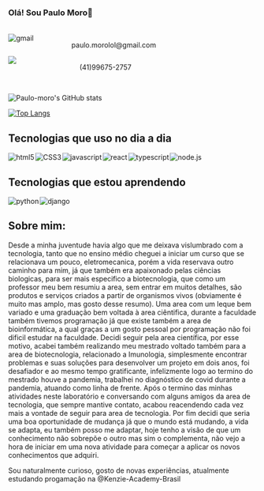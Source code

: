 ### Olá! Sou Paulo Moro👋
</br>
<section style="display:flex; width:300px; justify-content: space-between">
    <img src="https://img.shields.io/badge/Gmail-D14836?style=for-the-badge&logo=gmail&logoColor=white" alt ="gmail"/>
    <p style="vertical-align=middle;">paulo.morolol@gmail.com</p> 
    
</section>
<section style="display:flex; width:250px;justify-content: space-between">
<img src="https://img.shields.io/badge/WhatsApp-25D366?style=for-the-badge&logo=whatsapp&logoColor=white"/>
<p style="vertical-align=middle;">(41)99675-2757</p> 
</section>
</br>

![Paulo-moro's GitHub stats](https://github-readme-stats.vercel.app/api?username=paulo-moro&show_icons=true&theme=radical)

[![Top Langs](https://github-readme-stats.vercel.app/api/top-langs/?username=paulo-moro&layout=compact)](https://github.com/paulo-moro/github-readme-stats)



## Tecnologias que uso no dia a dia 

<section style = "display:flex;  align-items: center; gap:2px">
    <img src ="https://img.shields.io/badge/HTML5-E34F26?style=for-the-badge&logo=html5&logoColor=white" alt = "html5"/>
    <img src ="https://img.shields.io/badge/CSS3-1572B6?style=for-the-badge&logo=css3&logoColor=white"  alt = "CSS3"/>
    <img src ="https://img.shields.io/badge/JavaScript-F7DF1E?style=for-the-badge&logo=javascript&logoColor=black"  alt = "javascript"/>
    <img src ="https://img.shields.io/badge/React-20232A?style=for-the-badge&logo=react&logoColor=61DAFB" alt = "react"/>
    <img src ="https://img.shields.io/badge/TypeScript-007ACC?style=for-the-badge&logo=typescript&logoColor=white"  alt = "typescript"/>
    <img src ="https://img.shields.io/badge/Node.js-43853D?style=for-the-badge&logo=node.js&logoColor=white"  alt = "node.js"/>
    

</section>

## Tecnologias que estou aprendendo


<section style = "display:flex;  align-items: center; gap:2px">
  <img src ="https://img.shields.io/badge/Python-14354C?style=for-the-badge&logo=python&logoColor=white" alt = "python"/>
  <img src ="https://img.shields.io/badge/Django-092E20?style=for-the-badge&logo=django&logoColor=white"  alt = "django">

</section>

## Sobre mim:

<section>
    <p>Desde a minha juventude havia algo que me deixava vislumbrado com a tecnologia, tanto que no ensino médio cheguei a iniciar um curso que se relacionava um pouco, eletromecanica, porém a vida reservava outro caminho para mim, já que também era apaixonado pelas ciências biologicas, para ser mais especifico a biotecnologia, que como um professor meu bem resumiu a area, sem entrar em muitos detalhes, são produtos e serviços criados a partir de organismos vivos (obviamente é muito mas amplo, mas gosto desse resumo). Uma area com um leque bem variado e uma graduação bem voltada à area ciêntifica, durante a faculdade também tivemos programação já que existe também a area de bioinformática, a qual graças a um gosto pessoal por programação não foi dificil estudar na faculdade. 
    Decidi seguir pela area científica, por esse motivo, acabei também realizando meu mestrado voltado também para a area de biotecnologia, relacionado a Imunologia, simplesmente encontrar problemas e suas soluções para desenvolver um projeto em dois anos, foi desafiador e ao mesmo tempo gratificante, infelizmente logo ao termino do mestrado houve a pandemia, trabalhei no diagnóstico de covid durante a pandemia, atuando como linha de frente. Após o termino das minhas atividades neste laboratório e conversando com alguns amigos da area de tecnologia, que sempre mantive contato, acabou reacendendo cada vez mais a vontade de seguir para area de tecnologia.
    Por fim decidi que seria uma boa oportunidade de mudança já que o mundo está mudando, a vida se adapta, eu também posso me adaptar, hoje tenho a visão de que um conhecimento não sobrepõe o outro mas sim o complementa, não vejo a hora de iniciar em uma nova atividade para começar a aplicar os novos conhecimentos que adquiri.</p>
    <p>Sou naturalmente curioso, gosto de novas experiências, atualmente estudando progamação na @Kenzie-Academy-Brasil</p>
</section>